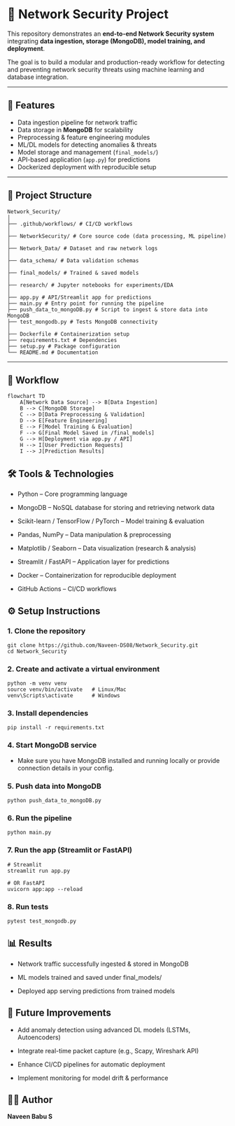 
# 🔐 Network Security Project

This repository demonstrates an **end-to-end Network Security system** integrating **data ingestion, storage (MongoDB), model training, and deployment**.  

The goal is to build a modular and production-ready workflow for detecting and preventing network security threats using machine learning and database integration.

---

## 🚀 Features
- Data ingestion pipeline for network traffic  
- Data storage in **MongoDB** for scalability  
- Preprocessing & feature engineering modules  
- ML/DL models for detecting anomalies & threats  
- Model storage and management (`final_models/`)  
- API-based application (`app.py`) for predictions  
- Dockerized deployment with reproducible setup  

---

## 📂 Project Structure
```
Network_Security/
│
├── .github/workflows/ # CI/CD workflows
│
├── NetworkSecurity/ # Core source code (data processing, ML pipeline)
│
├── Network_Data/ # Dataset and raw network logs
│
├── data_schema/ # Data validation schemas
│
├── final_models/ # Trained & saved models
│
├── research/ # Jupyter notebooks for experiments/EDA
│
├── app.py # API/Streamlit app for predictions
├── main.py # Entry point for running the pipeline
├── push_data_to_mongoDB.py # Script to ingest & store data into MongoDB
├── test_mongodb.py # Tests MongoDB connectivity
│
├── Dockerfile # Containerization setup
├── requirements.txt # Dependencies
├── setup.py # Package configuration
└── README.md # Documentation
```

---

## 🔄 Workflow

```mermaid
flowchart TD
    A[Network Data Source] --> B[Data Ingestion]
    B --> C[MongoDB Storage]
    C --> D[Data Preprocessing & Validation]
    D --> E[Feature Engineering]
    E --> F[Model Training & Evaluation]
    F --> G[Final Model Saved in /final_models]
    G --> H[Deployment via app.py / API]
    H --> I[User Prediction Requests]
    I --> J[Prediction Results]
```
## 🛠 Tools & Technologies

- Python – Core programming language

- MongoDB – NoSQL database for storing and retrieving network data

- Scikit-learn / TensorFlow / PyTorch – Model training & evaluation

- Pandas, NumPy – Data manipulation & preprocessing

- Matplotlib / Seaborn – Data visualization (research & analysis)

- Streamlit / FastAPI – Application layer for predictions

- Docker – Containerization for reproducible deployment

- GitHub Actions – CI/CD workflows

## ⚙️ Setup Instructions

### 1. Clone the repository
```
git clone https://github.com/Naveen-DS08/Network_Security.git
cd Network_Security
```
### 2. Create and activate a virtual environment
```
python -m venv venv
source venv/bin/activate   # Linux/Mac
venv\Scripts\activate      # Windows
```
### 3. Install dependencies
```
pip install -r requirements.txt
```

### 4. Start MongoDB service
- Make sure you have MongoDB installed and running locally or provide connection details in your config.

### 5. Push data into MongoDB
```
python push_data_to_mongoDB.py
```

### 6. Run the pipeline
```
python main.py
```

### 7. Run the app (Streamlit or FastAPI)
```
# Streamlit
streamlit run app.py

# OR FastAPI
uvicorn app:app --reload
```

### 8. Run tests
```
pytest test_mongodb.py
```

## 📊 Results

- Network traffic successfully ingested & stored in MongoDB

- ML models trained and saved under final_models/

- Deployed app serving predictions from trained models

## 📌 Future Improvements

- Add anomaly detection using advanced DL models (LSTMs, Autoencoders)

- Integrate real-time packet capture (e.g., Scapy, Wireshark API)

- Enhance CI/CD pipelines for automatic deployment

- Implement monitoring for model drift & performance

## 👨‍💻 Author

**Naveen Babu S**

 
